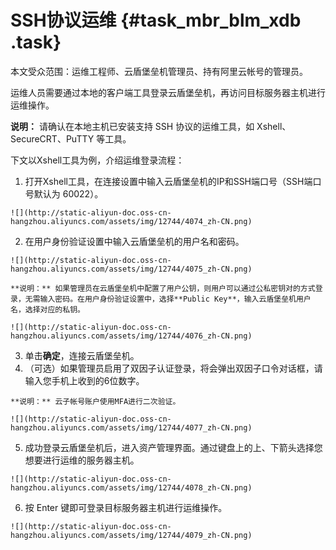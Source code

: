 # SSH协议运维 {#task_mbr_blm_xdb .task}

本文受众范围：运维工程师、云盾堡垒机管理员、持有阿里云帐号的管理员。

运维人员需要通过本地的客户端工具登录云盾堡垒机，再访问目标服务器主机进行运维操作。

**说明：** 请确认在本地主机已安装支持 SSH 协议的运维工具，如 Xshell、SecureCRT、PuTTY 等工具。

下文以Xshell工具为例，介绍运维登录流程：

1.   打开Xshell工具，在连接设置中输入云盾堡垒机的IP和SSH端口号（SSH端口号默认为 60022）。 

    ![](http://static-aliyun-doc.oss-cn-hangzhou.aliyuncs.com/assets/img/12744/4074_zh-CN.png)

2.   在用户身份验证设置中输入云盾堡垒机的用户名和密码。 

    ![](http://static-aliyun-doc.oss-cn-hangzhou.aliyuncs.com/assets/img/12744/4075_zh-CN.png)

    **说明：** 如果管理员在云盾堡垒机中配置了用户公钥，则用户可以通过公私密钥对的方式登录，无需输入密码。在用户身份验证设置中，选择**Public Key**，输入云盾堡垒机用户名，选择对应的私钥。

    ![](http://static-aliyun-doc.oss-cn-hangzhou.aliyuncs.com/assets/img/12744/4076_zh-CN.png)

3.   单击**确定**，连接云盾堡垒机。 
4.   （可选）如果管理员启用了双因子认证登录，将会弹出双因子口令对话框，请输入您手机上收到的6位数字。 

    **说明：** 云子帐号账户使用MFA进行二次验证。

    ![](http://static-aliyun-doc.oss-cn-hangzhou.aliyuncs.com/assets/img/12744/4077_zh-CN.png)

5.   成功登录云盾堡垒机后，进入资产管理界面。通过键盘上的上、下箭头选择您想要进行运维的服务器主机。 

    ![](http://static-aliyun-doc.oss-cn-hangzhou.aliyuncs.com/assets/img/12744/4078_zh-CN.png)

6.   按 Enter 键即可登录目标服务器主机进行运维操作。 

    ![](http://static-aliyun-doc.oss-cn-hangzhou.aliyuncs.com/assets/img/12744/4079_zh-CN.png)


